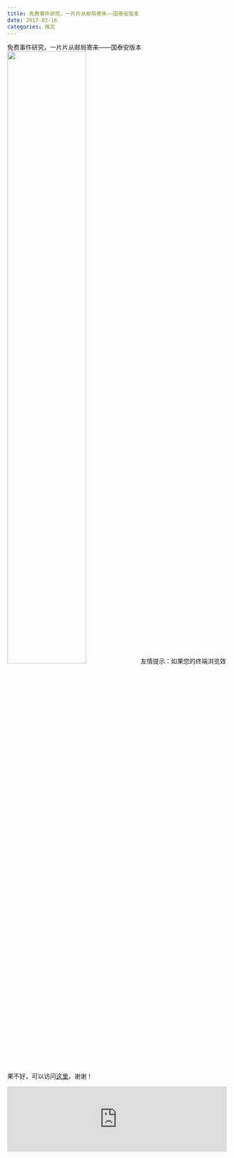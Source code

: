 ```yaml
---
title: 免费事件研究，一片片从邮局寄来——国泰安版本
date: 2017-02-16
categories: 推文
---
```

免费事件研究，一片片从邮局寄来——国泰安版本
<img src="http://mmbiz.qpic.cn/mmbiz_jpg/ACviaWTBFxhZib3uiajACmfibYnjPZc3iaTHXToPaZQ4WuUn9kuHHrIFsQbT2JkTgX1PyBJ5iavSnFPvMx0nhpIfLmIQ/0?wx_fmt.jpeg" style="width: 60%; height: auto;"/><!--more-->
友情提示：如果您的终端浏览效果不好，可以访问[这里](https://stata-club.github.io/stata_article/2017-02-16.html)，谢谢！
<iframe src="https://stata-club.github.io/stata_article/2017-02-16.html" id="iframepage" frameborder="0" scrolling="no" marginheight="0" marginwidth="0" width="100%" onLoad="iFrameHeight()"></iframe>
<script type="text/javascript" language="javascript">
function iFrameHeight() {
var ifm= document.getElementById("iframepage");
var subWeb = document.frames ? document.frames["iframepage"].document : ifm.contentDocument;   
if(ifm != null && subWeb != null) {
 ifm.height = subWeb.body.scrollHeight;
} 
} 
</script> 